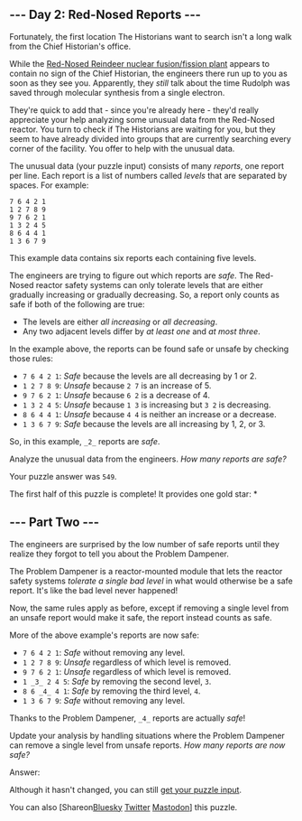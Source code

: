 ## \--- Day 2: Red-Nosed Reports ---

Fortunately, the first location The Historians want to search isn't a long walk from the Chief Historian's office.

While the [Red-Nosed Reindeer nuclear fusion/fission plant](/2015/day/19) appears to contain no sign of the Chief Historian, the engineers there run up to you as soon as they see you. Apparently, they _still_ talk about the time Rudolph was saved through molecular synthesis from a single electron.

They're quick to add that - since you're already here - they'd really appreciate your help analyzing some unusual data from the Red-Nosed reactor. You turn to check if The Historians are waiting for you, but they seem to have already divided into groups that are currently searching every corner of the facility. You offer to help with the unusual data.

The unusual data (your puzzle input) consists of many _reports_, one report per line. Each report is a list of numbers called _levels_ that are separated by spaces. For example:

```
7 6 4 2 1
1 2 7 8 9
9 7 6 2 1
1 3 2 4 5
8 6 4 4 1
1 3 6 7 9

```

This example data contains six reports each containing five levels.

The engineers are trying to figure out which reports are _safe_. The Red-Nosed reactor safety systems can only tolerate levels that are either gradually increasing or gradually decreasing. So, a report only counts as safe if both of the following are true:

* The levels are either _all increasing_ or _all decreasing_.
* Any two adjacent levels differ by _at least one_ and _at most three_.

In the example above, the reports can be found safe or unsafe by checking those rules:

* `7 6 4 2 1`: _Safe_ because the levels are all decreasing by 1 or 2.
* `1 2 7 8 9`: _Unsafe_ because `2 7` is an increase of 5.
* `9 7 6 2 1`: _Unsafe_ because `6 2` is a decrease of 4.
* `1 3 2 4 5`: _Unsafe_ because `1 3` is increasing but `3 2` is decreasing.
* `8 6 4 4 1`: _Unsafe_ because `4 4` is neither an increase or a decrease.
* `1 3 6 7 9`: _Safe_ because the levels are all increasing by 1, 2, or 3.

So, in this example, `_2_` reports are _safe_.

Analyze the unusual data from the engineers. _How many reports are safe?_

Your puzzle answer was `549`.

The first half of this puzzle is complete! It provides one gold star: \*

## \--- Part Two ---

The engineers are surprised by the low number of safe reports until they realize they forgot to tell you about the Problem Dampener.

The Problem Dampener is a reactor-mounted module that lets the reactor safety systems _tolerate a single bad level_ in what would otherwise be a safe report. It's like the bad level never happened!

Now, the same rules apply as before, except if removing a single level from an unsafe report would make it safe, the report instead counts as safe.

More of the above example's reports are now safe:

* `7 6 4 2 1`: _Safe_ without removing any level.
* `1 2 7 8 9`: _Unsafe_ regardless of which level is removed.
* `9 7 6 2 1`: _Unsafe_ regardless of which level is removed.
* `1 _3_ 2 4 5`: _Safe_ by removing the second level, `3`.
* `8 6 _4_ 4 1`: _Safe_ by removing the third level, `4`.
* `1 3 6 7 9`: _Safe_ without removing any level.

Thanks to the Problem Dampener, `_4_` reports are actually _safe_!

Update your analysis by handling situations where the Problem Dampener can remove a single level from unsafe reports. _How many reports are now safe?_

Answer: 

Although it hasn't changed, you can still [get your puzzle input](2/input).

You can also \[Shareon[Bluesky](https://bsky.app/intent/compose?text=I%27ve+completed+Part+One+of+%22Red%2DNosed+Reports%22+%2D+Day+2+%2D+Advent+of+Code+2024+%23AdventOfCode+https%3A%2F%2Fadventofcode%2Ecom%2F2024%2Fday%2F2) [Twitter](https://twitter.com/intent/tweet?text=I%27ve+completed+Part+One+of+%22Red%2DNosed+Reports%22+%2D+Day+2+%2D+Advent+of+Code+2024&url=https%3A%2F%2Fadventofcode%2Ecom%2F2024%2Fday%2F2&related=ericwastl&hashtags=AdventOfCode) [Mastodon](javascript:void%280%29;)\] this puzzle.